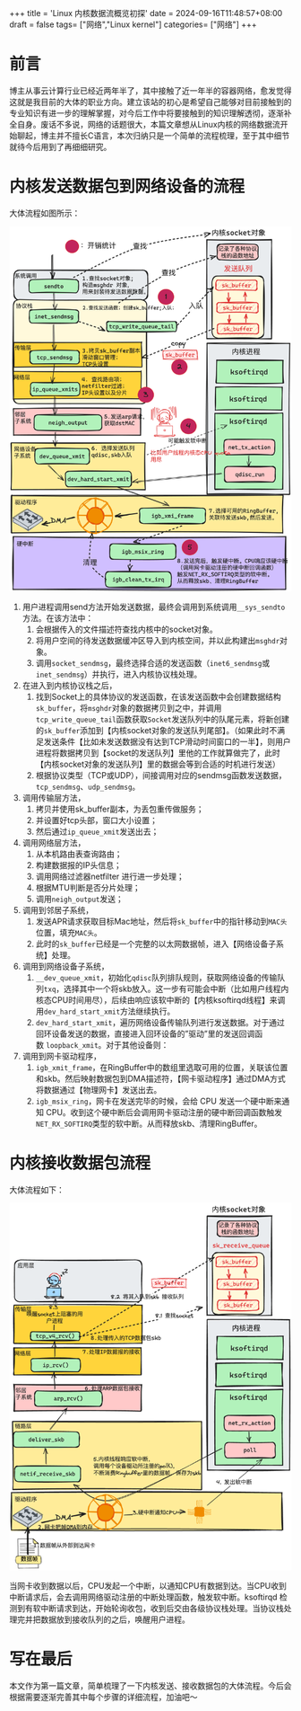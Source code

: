 +++
title = 'Linux 内核数据流概览初探'
date = 2024-09-16T11:48:57+08:00
draft = false
tags= ["网络","Linux kernel"]
categories= ["网络"]
+++
# 前言

博主从事云计算行业已经近两年半了，其中接触了近一年半的容器网络，愈发觉得这就是我目前的大体的职业方向。建立该站的初心是希望自己能够对目前接触到的专业知识有进一步的理解掌握，对今后工作中将要接触到的知识理解透彻，逐渐补全自身。废话不多说，网络的话题很大，本篇文章想从Linux内核的网络数据流开始聊起，博主并不擅长C语言，本次归纳只是一个简单的流程梳理，至于其中细节就待今后用到了再细细研究。

# 内核发送数据包到网络设备的流程

大体流程如图所示：

![kernelDataFlow_1.png](img/kernelDataFlow_1.png)

1. 用户进程调用send方法开始发送数据，最终会调用到系统调用`__sys_sendto` 方法。在该方法中：
    1. 会根据传入的文件描述符查找内核中的socket对象。
    2. 将用户空间的待发送数据缓冲区导入到内核空间，并以此构建出`msghdr`对象。
    3. 调用`socket_sendmsg`，最终选择合适的发送函数（`inet6_sendmsg`或`inet_sendmsg`）并执行，进入内核协议栈处理。
2. 在进入到内核协议栈之后，
    1. 找到Socket上的具体协议的发送函数，在该发送函数中会创建数据结构`sk_buffer`，将`msghdr`对象的数据拷贝到之中，并调用`tcp_write_queue_tail`函数获取`Socket`发送队列中的队尾元素，将新创建的`sk_buffer`添加到【内核socket对象的发送队列尾部】。（如果此时不满足发送条件【比如未发送数据没有达到TCP滑动时间窗口的一半】，则用户进程将数据拷贝到【socket的发送队列】里他的工作就算做完了，此时【内核socket对象的发送队列】里的数据会等到合适的时机进行发送）
    2. 根据协议类型（TCP或UDP），间接调用对应的sendmsg函数发送数据，`tcp_sendmsg`、`udp_sendmsg`。
3. 调用传输层方法，
    1. 拷贝并使用sk_buffer副本，为丢包重传做服务；
    2. 并设置好tcp头部，窗口大小设置；
    3. 然后通过`ip_queue_xmit`发送出去；
4. 调用网络层方法，
    1. 从本机路由表查询路由；
    2. 构建数据报的IP头信息；
    3. 调用网络过滤器netfilter 进行进一步处理；
    4. 根据MTU判断是否分片处理；
    5. 调用`neigh_output`发送；
5. 调用到邻居子系统，
    1. 发送APR请求获取目标Mac地址，然后将`sk_buffer`中的指针移动到`MAC头`位置，填充`MAC头`。
    2. 此时的`sk_buffer`已经是一个完整的以太网数据帧，进入【网络设备子系统】处理。
6. 调用到网络设备子系统，
    1. `__dev_queue_xmit`，初始化`qdisc`队列排队规则，获取网络设备的传输队列`txq`，选择其中一个将skb放入。这一步有可能会中断（比如用户线程内核态CPU时间用尽），后续由响应该软中断的【内核ksoftirqd线程】来调用`dev_hard_start_xmit`方法继续执行。
    2. `dev_hard_start_xmit`，遍历网络设备传输队列进行发送数据。对于通过回环设备发送的数据，直接进入回环设备的”驱动”里的发送回调函数 `loopback_xmit`。对于其他设备则：
7. 调用到网卡驱动程序，
    1. `igb_xmit_frame`，在RingBuffer中的数组里选取可用的位置，关联该位置和skb。然后映射数据包到DMA描述符，【网卡驱动程序】通过DMA方式将数据通过【物理网卡】发送出去。
    2. `igb_msix_ring`，网卡在发送完毕的时候，会给 CPU 发送一个硬中断来通知 CPU。收到这个硬中断后会调用网卡驱动注册的硬中断回调函数触发`NET_RX_SOFTIRQ`类型的软中断。从而释放skb、清理RingBuffer。

# 内核接收数据包流程

大体流程如下：

![kernelDataFlow_2.png](img/kernelDataFlow_2.png)

当网卡收到数据以后，CPU发起一个中断，以通知CPU有数据到达。当CPU收到中断请求后，会去调用网络驱动注册的中断处理函数，触发软中断。ksoftirqd 检测到有软中断请求到达，开始轮询收包，收到后交由各级协议栈处理。当协议栈处理完并把数据放到接收队列的之后，唤醒用户进程。

# 写在最后

本文作为第一篇文章，简单梳理了一下内核发送、接收数据包的大体流程。今后会根据需要逐渐完善其中每个步骤的详细流程，加油吧～